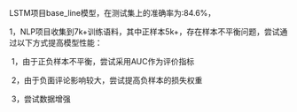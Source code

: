 LSTM项目base_line模型，在测试集上的准确率为:84.6%，

1，NLP项目收集到7k+训练语料，其中正样本5k+，存在样本不平衡问题，尝试通过以下方式提高模型性能：

​	1，由于正负样本不平衡，尝试采用AUC作为评价指标

​	2，由于负面评论影响较大，尝试提高负样本的损失权重

​	3，尝试数据增强